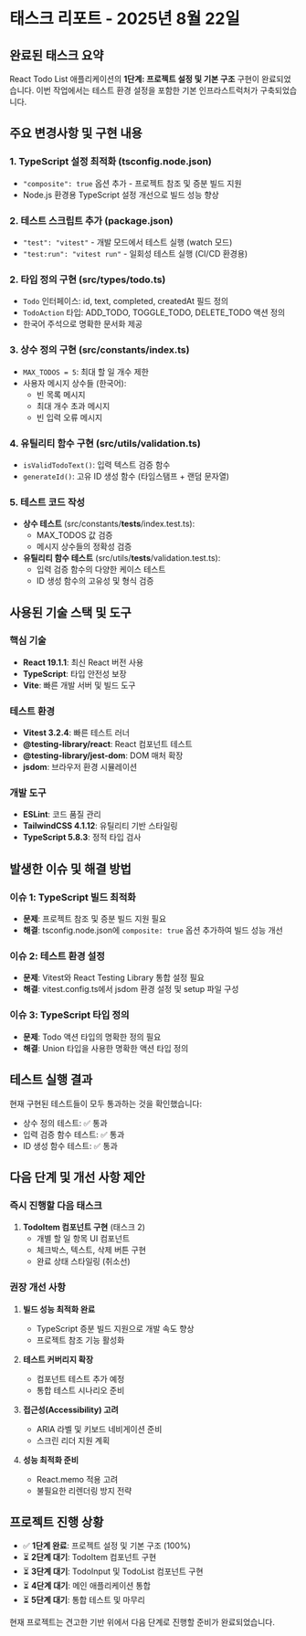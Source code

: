 # 태스크 리포트 - 2025년 8월 22일

## 완료된 태스크 요약

React Todo List 애플리케이션의 **1단계: 프로젝트 설정 및 기본 구조** 구현이 완료되었습니다. 이번 작업에서는 테스트 환경 설정을 포함한 기본 인프라스트럭처가 구축되었습니다.

## 주요 변경사항 및 구현 내용

### 1. TypeScript 설정 최적화 (tsconfig.node.json)

- `"composite": true` 옵션 추가 - 프로젝트 참조 및 증분 빌드 지원
- Node.js 환경용 TypeScript 설정 개선으로 빌드 성능 향상

### 2. 테스트 스크립트 추가 (package.json)

- `"test": "vitest"` - 개발 모드에서 테스트 실행 (watch 모드)
- `"test:run": "vitest run"` - 일회성 테스트 실행 (CI/CD 환경용)

### 2. 타입 정의 구현 (src/types/todo.ts)

- `Todo` 인터페이스: id, text, completed, createdAt 필드 정의
- `TodoAction` 타입: ADD_TODO, TOGGLE_TODO, DELETE_TODO 액션 정의
- 한국어 주석으로 명확한 문서화 제공

### 3. 상수 정의 구현 (src/constants/index.ts)

- `MAX_TODOS = 5`: 최대 할 일 개수 제한
- 사용자 메시지 상수들 (한국어):
  - 빈 목록 메시지
  - 최대 개수 초과 메시지
  - 빈 입력 오류 메시지

### 4. 유틸리티 함수 구현 (src/utils/validation.ts)

- `isValidTodoText()`: 입력 텍스트 검증 함수
- `generateId()`: 고유 ID 생성 함수 (타임스탬프 + 랜덤 문자열)

### 5. 테스트 코드 작성

- **상수 테스트** (src/constants/**tests**/index.test.ts):
  - MAX_TODOS 값 검증
  - 메시지 상수들의 정확성 검증
- **유틸리티 함수 테스트** (src/utils/**tests**/validation.test.ts):
  - 입력 검증 함수의 다양한 케이스 테스트
  - ID 생성 함수의 고유성 및 형식 검증

## 사용된 기술 스택 및 도구

### 핵심 기술

- **React 19.1.1**: 최신 React 버전 사용
- **TypeScript**: 타입 안전성 보장
- **Vite**: 빠른 개발 서버 및 빌드 도구

### 테스트 환경

- **Vitest 3.2.4**: 빠른 테스트 러너
- **@testing-library/react**: React 컴포넌트 테스트
- **@testing-library/jest-dom**: DOM 매처 확장
- **jsdom**: 브라우저 환경 시뮬레이션

### 개발 도구

- **ESLint**: 코드 품질 관리
- **TailwindCSS 4.1.12**: 유틸리티 기반 스타일링
- **TypeScript 5.8.3**: 정적 타입 검사

## 발생한 이슈 및 해결 방법

### 이슈 1: TypeScript 빌드 최적화

- **문제**: 프로젝트 참조 및 증분 빌드 지원 필요
- **해결**: tsconfig.node.json에 `composite: true` 옵션 추가하여 빌드 성능 개선

### 이슈 2: 테스트 환경 설정

- **문제**: Vitest와 React Testing Library 통합 설정 필요
- **해결**: vitest.config.ts에서 jsdom 환경 설정 및 setup 파일 구성

### 이슈 3: TypeScript 타입 정의

- **문제**: Todo 액션 타입의 명확한 정의 필요
- **해결**: Union 타입을 사용한 명확한 액션 타입 정의

## 테스트 실행 결과

현재 구현된 테스트들이 모두 통과하는 것을 확인했습니다:

- 상수 정의 테스트: ✅ 통과
- 입력 검증 함수 테스트: ✅ 통과
- ID 생성 함수 테스트: ✅ 통과

## 다음 단계 및 개선 사항 제안

### 즉시 진행할 다음 태스크

1. **TodoItem 컴포넌트 구현** (태스크 2)
   - 개별 할 일 항목 UI 컴포넌트
   - 체크박스, 텍스트, 삭제 버튼 구현
   - 완료 상태 스타일링 (취소선)

### 권장 개선 사항

1. **빌드 성능 최적화 완료**

   - TypeScript 증분 빌드 지원으로 개발 속도 향상
   - 프로젝트 참조 기능 활성화

2. **테스트 커버리지 확장**

   - 컴포넌트 테스트 추가 예정
   - 통합 테스트 시나리오 준비

3. **접근성(Accessibility) 고려**

   - ARIA 라벨 및 키보드 네비게이션 준비
   - 스크린 리더 지원 계획

4. **성능 최적화 준비**
   - React.memo 적용 고려
   - 불필요한 리렌더링 방지 전략

## 프로젝트 진행 상황

- ✅ **1단계 완료**: 프로젝트 설정 및 기본 구조 (100%)
- ⏳ **2단계 대기**: TodoItem 컴포넌트 구현
- ⏳ **3단계 대기**: TodoInput 및 TodoList 컴포넌트 구현
- ⏳ **4단계 대기**: 메인 애플리케이션 통합
- ⏳ **5단계 대기**: 통합 테스트 및 마무리

현재 프로젝트는 견고한 기반 위에서 다음 단계로 진행할 준비가 완료되었습니다.
